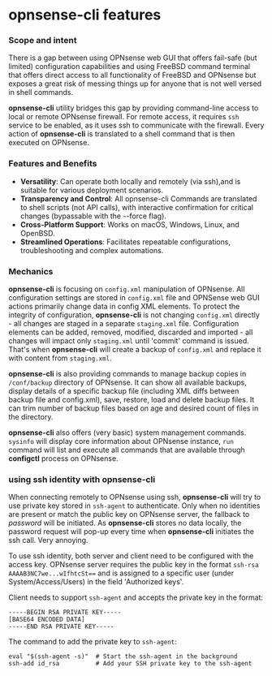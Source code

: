 # opnsense-cli features

### Scope and intent

There is a gap between using OPNsense web GUI that offers fail-safe (but limited) configuration capabilities and using FreeBSD command terminal that offers direct access to all functionality of FreeBSD and OPNsense but exposes a great risk of messing things up for anyone that is not well versed in shell commands.

__opnsense-cli__ utility bridges this gap by providing command-line access to local or remote OPNsense firewall. For remote access, it requires `ssh` service to be enabled, as it uses ssh to communicate with the firewall. Every action of __opnsense-cli__ is translated to a shell command that is then executed on OPNsense.

### Features and Benefits
- **Versatility**: Can operate both locally and remotely (via ssh),and is suitable for various deployment scenarios.
- **Transparency and Control**: All opnsense-cli Commands are translated to shell scripts (not API calls), with interactive confirmation for critical changes (bypassable with the --force flag).
- **Cross-Platform Support**: Works on macOS, Windows, Linux, and OpenBSD.
- **Streamlined Operations**: Facilitates repeatable configurations, troubleshooting and complex automations.

### Mechanics

__opnsense-cli__ is focusing on `config.xml` manipulation of OPNsense. All configuration settings are stored in `config.xml` file and OPNSense web GUI actions primarily change data in config XML elements. To protect the integrity of configuration, __opnsense-cli__ is not changing `config.xml` directly - all changes are staged in a separate `staging.xml` file. Configuration elements can be added, removed, modified, discarded and imported - all changes will impact only `staging.xml` until 'commit' command is issued. That's when __opnsense-cli__ will create a backup of `config.xml` and replace it with content from `staging.xml`.

__opnsense-cli__ is also providing commands to manage backup copies in `/conf/backup` directory of OPNsense. It can show all available backups, display details of a specific backup file (including XML diffs between backup file and config.xml), save, restore, load and delete backup files. It can trim number of backup files based on age and desired count of files in the directory.

__opnsense-cli__ also offers (very basic) system management commands. `sysinfo` will display core information about OPNsense instance, `run` command will list and execute all commands that are available through __configctl__ process on OPNsense.

### using ssh identity with __opnsense-cli__

When connecting remotely to OPNsense using ssh, __opnsense-cli__ will try to use private key stored in `ssh-agent` to authenticate. Only when no identities are present or match the public key on OPNsense server, the fallback to *password* will be initiated. As __opnsense-cli__ stores no data locally, the password request will pop-up every time when __opnsense-cli__ initiates the ssh call. Very annoying.

To use ssh identity, both server and client need to be configured with the access key. OPNsense server requires the public key in the format `ssh-rsa AAAAB3NC7we...wIfhtcSt==` and is assigned to a specific user (under System/Access/Users) in the field 'Authorized keys'.

Client needs to support `ssh-agent` and accepts the private key in the format:
```
-----BEGIN RSA PRIVATE KEY-----
[BASE64 ENCODED DATA]
-----END RSA PRIVATE KEY-----
```
The command to add the private key to `ssh-agent`:
```
eval "$(ssh-agent -s)"  # Start the ssh-agent in the background
ssh-add id_rsa          # Add your SSH private key to the ssh-agent
```

